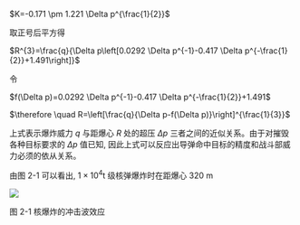 $K=-0.171 \pm 1.221 \Delta p^{\frac{1}{2}}$

取正号后平方得

$R^{3}=\frac{q}{\Delta p\left[0.0292 \Delta p^{-1}-0.417 \Delta p^{-\frac{1}{2}}+1.491\right]}$

令

$f(\Delta p)=0.0292 \Delta p^{-1}-0.417 \Delta p^{-\frac{1}{2}}+1.491$

$\therefore \quad R=\left[\frac{q}{\Delta p-f(\Delta p)}\right]^{\frac{1}{3}}$

上式表示爆炸威力 $q$ 与距爆心 $R$ 处的超压 $\Delta p$ 三者之间的近似关系。由于对摧毁各种目标要求的 $\Delta p$ 值已知, 因此上式可以反应出导弹命中目标的精度和战斗部威力必须的依从关系。

由图 2-1 可以看出, $1 \times 10^{4} \mathrm{t}$ 级核弹爆炸时在距爆心 $320 \mathrm{~m}$

![](./0_0.png)

图 2-1 核爆炸的冲击波效应
